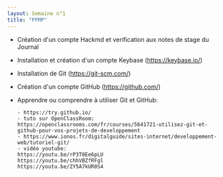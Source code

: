 ```yaml
---                  
layout: Semaine n°1
title: "PFMP"
--- 
```


- Création d'un compte Hackmd et verification aux notes de stage du Journal
- Installation et création d'un compte Keybase (https://keybase.io/)
- Installation de Git (https://git-scm.com/)
- Création d'un compte GitHub (https://github.com/)
- Apprendre ou comprendre à utiliser Git et GitHub:
     
      - https://try.github.io/
      - tuto sur OpenClassRoom: https://openclassrooms.com/fr/courses/5641721-utilisez-git-et-github-pour-vos-projets-de-developpement
      - https://www.ionos.fr/digitalguide/sites-internet/developpement-web/tutoriel-git/
      - vidéo youtube:
	  https://youtu.be/rP3T0Ee6pLU
	  https://youtu.be/chhVBZfRFgl
	  https://youtu.be/ZY5A7kUR0S4 